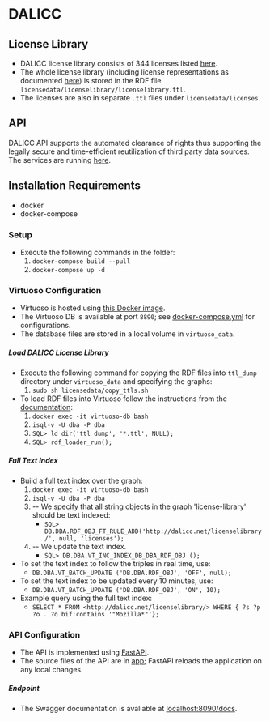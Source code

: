 # DALICC #

## License Library ##

* DALICC license library consists of 344 licenses listed [here](https://api.dalicc.net/licenselibrary/list?limit=1000).
* The whole license library (including license representations as documented [here](https://docs.dalicc.net/)) is stored in the RDF file `licensedata/licenselibrary/licenselibrary.ttl`.
* The licenses are also in separate `.ttl` files under `licensedata/licenses`.

## API ##

DALICC API supports the automated clearance of rights thus supporting the legally secure and time-efficient reutilization of third party data sources. The services are running [here](https://api.dalicc.net/docs). 

## Installation Requirements ##

* docker
* docker-compose

### Setup ###

* Execute the following commands in the folder: 
    1. `docker-compose build --pull`
    2. `docker-compose up -d`

### Virtuoso Configuration ###

* Virtuoso is hosted using [this Docker image](https://hub.docker.com/r/tenforce/virtuoso/).
* The Virtuoso DB is available at port `8890`; see [docker-compose.yml](docker-compose.yml) for configurations.
* The database files are stored in a local volume in `virtuoso_data`.

##### Load DALICC License Library #####

* Execute the following command for copying the RDF files into `ttl_dump` directory under `virtuoso_data` and specifying the graphs:
    1. `sudo sh licensedata/copy_ttls.sh`
* To load RDF files into Virtuoso follow the instructions from the [documentation](http://vos.openlinksw.com/owiki/wiki/VOS/VirtBulkRDFLoader): 
    1. `docker exec -it virtuoso-db bash`
    2. `isql-v -U dba -P dba`
    3. `SQL> ld_dir('ttl_dump', '*.ttl', NULL);`
    4. `SQL> rdf_loader_run();`

##### Full Text Index #####

* Build a full text index over the graph:
    1. `docker exec -it virtuoso-db bash`
    2. `isql-v -U dba -P dba`
    3. -- We specify that all string objects in the graph 'license-library' should be text indexed:
        * `SQL> DB.DBA.RDF_OBJ_FT_RULE_ADD('http://dalicc.net/licenselibrary/', null, 'licenses');`
    4. -- We update the text index.
        * `SQL> DB.DBA.VT_INC_INDEX_DB_DBA_RDF_OBJ ();`
* To set the text index to follow the triples in real time, use:
    * `DB.DBA.VT_BATCH_UPDATE ('DB.DBA.RDF_OBJ', 'OFF', null);`
* To set the text index to be updated every 10 minutes, use:
    * `DB.DBA.VT_BATCH_UPDATE ('DB.DBA.RDF_OBJ', 'ON', 10);`
* Example query using the full text index:
    * `SELECT * FROM <http://dalicc.net/licenselibrary/> WHERE { ?s ?p ?o . ?o bif:contains '"Mozilla*"'};`
    
### API Configuration ###

* The API is implemented using [FastAPI](https://github.com/tiangolo/uvicorn-gunicorn-fastapi-docker).
* The source files of the API are in [app](app); FastAPI reloads the application on any local changes.

##### Endpoint #####

* The Swagger documentation is avaliable at [localhost:8090/docs](http://localhost:8090/docs).